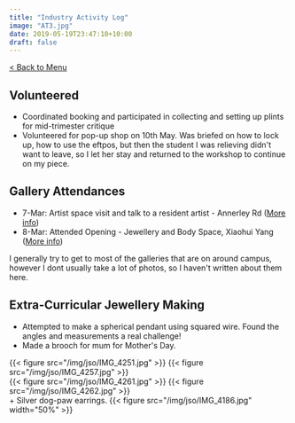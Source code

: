 ```yaml
---
title: "Industry Activity Log"
image: "AT3.jpg"
date: 2019-05-19T23:47:10+10:00
draft: false
---
```

[< Back to Menu](/jso/)

## Volunteered

+ Coordinated booking and participated in collecting and setting up plints for mid-trimester critique
+ Volunteered for pop-up shop on 10th May.  Was briefed on how to lock up, how to use the eftpos, but then the student I was relieving didn't want to leave, so I let her stay and returned to the workshop to continue on my piece.


## Gallery Attendances
+ 7-Mar: Artist space visit and talk to a resident artist - Annerley Rd ([More info](/jso/week02#gallery-opening-jewellery-and-body-space-xiaohui-yang))
+ 8-Mar: Attended Opening - Jewellery and Body Space, Xiaohui Yang ([More info](/jso/week02#artist-space-visit-annerley-rd))

I generally try to get to most of the galleries that are on around campus, however I dont usually take a lot of photos, so I haven't written about them here.


## Extra-Curricular Jewellery Making
+ Attempted to make a spherical pendant using squared wire.  Found the angles and measurements a real challenge!
+ Made a brooch for mum for Mother's Day. 
<div class="row">
    <div class="6u 12u$(medium)">
        {{< figure src="/img/jso/IMG_4251.jpg" >}}
        {{< figure src="/img/jso/IMG_4257.jpg" >}}
    </div>
    <div class="6u 12u$(medium)">
        {{< figure src="/img/jso/IMG_4261.jpg" >}}
        {{< figure src="/img/jso/IMG_4262.jpg" >}}
    </div>
</div>
+ Silver dog-paw earrings.
        {{< figure src="/img/jso/IMG_4186.jpg" width="50%" >}}

